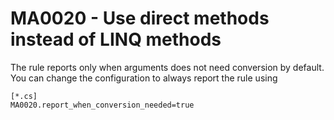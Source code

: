 # MA0020 - Use direct methods instead of LINQ methods

The rule reports only when arguments does not need conversion by default. You can change the configuration to always report the rule using

````
[*.cs]
MA0020.report_when_conversion_needed=true
````